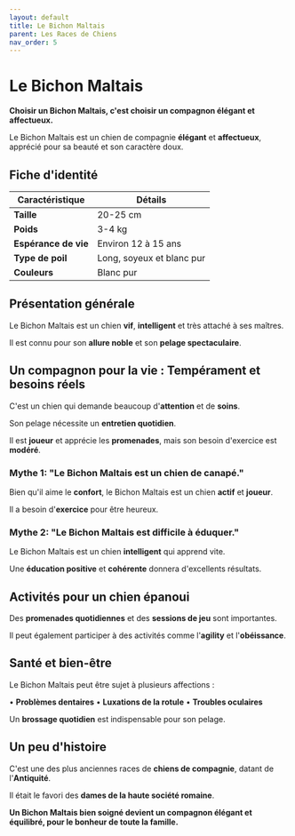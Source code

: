 ```yaml
---
layout: default
title: Le Bichon Maltais
parent: Les Races de Chiens
nav_order: 5
---
```


# Le Bichon Maltais

**Choisir un Bichon Maltais, c'est choisir un compagnon élégant et affectueux.**

Le Bichon Maltais est un chien de compagnie **élégant** et **affectueux**, apprécié pour sa beauté et son caractère doux.

## Fiche d'identité

| Caractéristique | Détails |
|---|---|
| **Taille** | 20-25 cm |
| **Poids** | 3-4 kg |
| **Espérance de vie** | Environ 12 à 15 ans |
| **Type de poil** | Long, soyeux et blanc pur |
| **Couleurs** | Blanc pur |

## Présentation générale

Le Bichon Maltais est un chien **vif**, **intelligent** et très attaché à ses maîtres.

Il est connu pour son **allure noble** et son **pelage spectaculaire**.

## Un compagnon pour la vie : Tempérament et besoins réels

C'est un chien qui demande beaucoup d'**attention** et de **soins**.

Son pelage nécessite un **entretien quotidien**.

Il est **joueur** et apprécie les **promenades**, mais son besoin d'exercice est **modéré**.

### Mythe 1: "Le Bichon Maltais est un chien de canapé."

Bien qu'il aime le **confort**, le Bichon Maltais est un chien **actif** et **joueur**.

Il a besoin d'**exercice** pour être heureux.

### Mythe 2: "Le Bichon Maltais est difficile à éduquer."

Le Bichon Maltais est un chien **intelligent** qui apprend vite.

Une **éducation positive** et **cohérente** donnera d'excellents résultats.

## Activités pour un chien épanoui

Des **promenades quotidiennes** et des **sessions de jeu** sont importantes.

Il peut également participer à des activités comme l'**agility** et l'**obéissance**.

## Santé et bien-être

Le Bichon Maltais peut être sujet à plusieurs affections :

• **Problèmes dentaires**
• **Luxations de la rotule**
• **Troubles oculaires**

Un **brossage quotidien** est indispensable pour son pelage.

## Un peu d'histoire

C'est une des plus anciennes races de **chiens de compagnie**, datant de l'**Antiquité**.

Il était le favori des **dames de la haute société romaine**.

**Un Bichon Maltais bien soigné devient un compagnon élégant et équilibré, pour le bonheur de toute la famille.** 